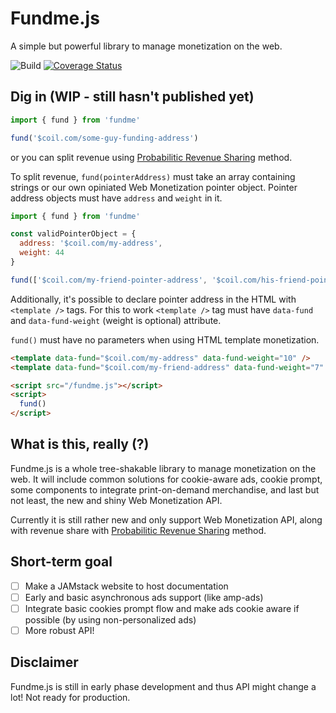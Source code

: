 # Fundme.js

A simple but powerful library to manage monetization on the web.

![Build](https://github.com/ProgNovel/fundme/workflows/Build/badge.svg)
[![Coverage Status](https://coveralls.io/repos/github/ProgNovel/fundme/badge.svg?branch=master)](https://coveralls.io/github/ProgNovel/fundme?branch=master)

## Dig in (WIP - still hasn't published yet)

```js
import { fund } from 'fundme'

fund('$coil.com/some-guy-funding-address')
```

or you can split revenue using [Probabilitic Revenue Sharing](https://coil.com/p/sharafian/Probabilistic-Revenue-Sharing/8aQDSPsw) method.

To split revenue, `fund(pointerAddress)` must take an array containing strings or our own opiniated Web Monetization pointer object. Pointer address objects must have `address` and `weight` in it.

```js
import { fund } from 'fundme'

const validPointerObject = {
  address: '$coil.com/my-address',
  weight: 44
}

fund(['$coil.com/my-friend-pointer-address', '$coil.com/his-friend-pointer-address', validPointerObject])
```

Additionally, it's possible to declare pointer address in the HTML with `<template />` tags. For this to work `<template />` tag must have `data-fund` and `data-fund-weight` (weight is optional) attribute.

`fund()` must have no parameters when using HTML template monetization.

```html
<template data-fund="$coil.com/my-address" data-fund-weight="10" />
<template data-fund="$coil.com/my-friend-address" data-fund-weight="7" />

<script src="/fundme.js"></script>
<script>
  fund()
</script>
```

## What is this, really (?)

Fundme.js is a whole tree-shakable library to manage monetization on the web. It will include common solutions for cookie-aware ads, cookie prompt, some components to integrate print-on-demand merchandise, and last but not least, the new and shiny Web Monetization API.

Currently it is still rather new and only support Web Monetization API, along with revenue share with [Probabilitic Revenue Sharing](https://coil.com/p/sharafian/Probabilistic-Revenue-Sharing/8aQDSPsw) method.

## Short-term goal

- [ ] Make a JAMstack website to host documentation
- [ ] Early and basic asynchronous ads support (like amp-ads)
- [ ] Integrate basic cookies prompt flow and make ads cookie aware if possible (by using non-personalized ads)
- [ ] More robust API!

## Disclaimer

Fundme.js is still in early phase development and thus API might change a lot! Not ready for production.
